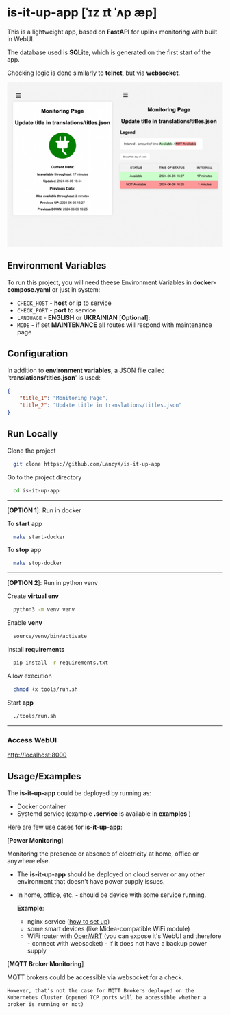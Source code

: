 
# is-it-up-app [ˈɪz ɪt ˈʌp æp]



This is a lightweight app, based on **FastAPI** for uplink monitoring with built in WebUI.

The database used is **SQLite**, which is generated on the first start of the app.

Checking logic is done similarly to **telnet**, but via **websocket**.

![Main Status and Table pages](images/preview.png)

## Environment Variables

To run this project, you will need theese Environment Variables in **docker-compose.yaml** or just in system:

* `CHECK_HOST` - **host** or **ip** to service
* `CHECK_PORT` - **port** to service
* `LANGUAGE` - **ENGLISH** or **UKRAINIAN**
[**Optional**]:
* `MODE` - if set **MAINTENANCE** all routes will respond with maintenance page



## Configuration

In addition to **environment variables**, a JSON file called '**translations/titles.json**' is used:

```json
{
    "title_1": "Monitoring Page",
    "title_2": "Update title in translations/titles.json"
}
```
## Run Locally

Clone the project

```bash
  git clone https://github.com/LancyX/is-it-up-app
```

Go to the project directory

```bash
  cd is-it-up-app
```

---
[**OPTION 1**]: Run in docker

To **start** app

```bash
  make start-docker
```

To **stop** app

```bash
  make stop-docker
```
---
[**OPTION 2**]: Run in python venv

Create **virtual env**

```bash
  python3 -m venv venv
```

Enable **venv**

```bash
  source/venv/bin/activate
```

Install **requirements**

```bash
  pip install -r requirements.txt
```

Allow execution

```bash
  chmod +x tools/run.sh
```

Start **app**

```bash
  ./tools/run.sh
```
---
### Access WebUI

[http://localhost:8000](http://localhost:8000)



## Usage/Examples

The **is-it-up-app** could be deployed by running as:
- Docker container
- Systemd service (example **.service** is available in **examples** )

Here are few use cases for **is-it-up-app**:

[**Power Monitoring**]

Monitoring the presence or absence of electricity at home, office or anywhere else.

- The **is-it-up-app** should be deployed on cloud server or any other environment that doesn't have power supply issues.
- In home, office, etc. -  should be device with some service running.

    **Example**:
    - nginx service ([how to set up](https://www.digitalocean.com/community/tutorials/how-to-install-nginx-on-ubuntu-20-04))
    - some smart devices (like Midea-compatible WiFi module)
    - WiFi router with [OpenWRT](https://openwrt.org/docs/guide-user/luci/luci.secure) (you can expose it's WebUI and therefore - connect with websocket) - if it does not have a backup power supply

[**MQTT Broker Monitoring**]

MQTT brokers could be accessible via websocket for a check.

 ```
 However, that's not the case for MQTT Brokers deployed on the Kubernetes Cluster (opened TCP ports will be accessible whether a broker is running or not)
 ```
